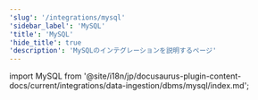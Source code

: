 ```yaml
---
'slug': '/integrations/mysql'
'sidebar_label': 'MySQL'
'title': 'MySQL'
'hide_title': true
'description': 'MySQLのインテグレーションを説明するページ'
---
```


import MySQL from '@site/i18n/jp/docusaurus-plugin-content-docs/current/integrations/data-ingestion/dbms/mysql/index.md';

<MySQL/>
